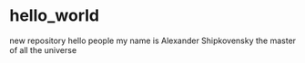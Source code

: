 # hello_world
new repository
hello people my name is Alexander Shipkovensky the master of all the universe
